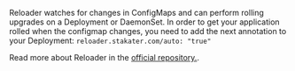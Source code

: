 Reloader watches for changes in ConfigMaps and can perform rolling upgrades on a Deployment or DaemonSet.
In order to get your application rolled when the configmap changes, you need to add the next annotation to your Deployment: `reloader.stakater.com/auto: "true"`

Read more about Reloader in the [official repository.](https://github.com/stakater/Reloader).
